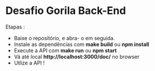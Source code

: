 # Desafio Gorila Back-End

Etapas :

* Baixe o repositório, e abra- o em seguida.
* Instale as dependências com  **make build** ou **npm install**
* Execute a API com  **make run** ou **npm start**
* Vá até local **http://localhost:3000/doc/** no browser
* Utlize a API !
